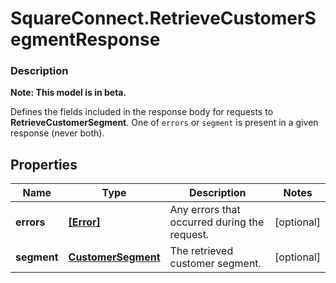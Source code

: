 # SquareConnect.RetrieveCustomerSegmentResponse

### Description
**Note: This model is in beta.**

Defines the fields included in the response body for requests to __RetrieveCustomerSegment__.  One of `errors` or `segment` is present in a given response (never both).

## Properties
Name | Type | Description | Notes
------------ | ------------- | ------------- | -------------
**errors** | [**[Error]**](Error.md) | Any errors that occurred during the request. | [optional] 
**segment** | [**CustomerSegment**](CustomerSegment.md) | The retrieved customer segment. | [optional] 


